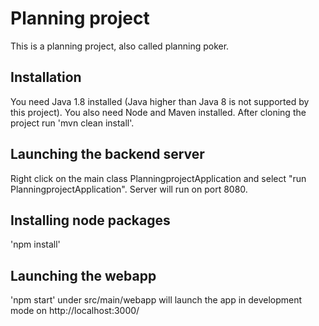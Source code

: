 # Planning project

This is a planning project, also called planning poker.

## Installation
You need Java 1.8 installed (Java higher than Java 8 is not supported by this project).
You also need Node and Maven installed. After cloning the project run 'mvn clean install'.

## Launching the backend server
Right click on the main class PlanningprojectApplication and select "run PlanningprojectApplication".
Server will run on port 8080.

## Installing node packages
'npm install'

## Launching the webapp
'npm start' under src/main/webapp will launch the app in development mode on http://localhost:3000/
